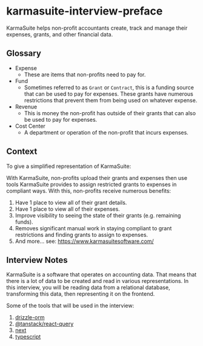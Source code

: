 # karmasuite-interview-preface

KarmaSuite helps non-profit accountants create, track and manage their expenses, grants, and other financial data.

## Glossary

* Expense
  * These are items that non-profits need to pay for.
* Fund
  * Sometimes referred to as `Grant` or `Contract`, this is a funding source that can be used to pay for expenses. These grants have numerous restrictions that prevent them from being used on whatever expense.
* Revenue
  * This is money the non-profit has outside of their grants that can also be used to pay for expenses.
* Cost Center
  *  A department or operation of the non-profit that incurs expenses.

## Context

To give a simplified representation of KarmaSuite:

With KarmaSuite, non-profits upload their grants and expenses then use tools KarmaSuite provides to assign restricted grants to expenses in compliant ways. With this, non-profits receive numerous benefits:
1. Have 1 place to view all of their grant details.
2. Have 1 place to view all of their expenses.
3. Improve visibility to seeing the state of their grants (e.g. remaining funds).
4. Removes significant manual work in staying compliant to grant restrictions and finding grants to assign to expenses.
5. And more... see: https://www.karmasuitesoftware.com/

## Interview Notes

KarmaSuite is a software that operates on accounting data. That means that there is a lot of data to be created and read in various representations. In this interview, you will be reading data from a relational database, transforming this data, then representing it on the frontend.

Some of the tools that will be used in the interview:
1. [drizzle-orm](https://orm.drizzle.team/)
2. [@tanstack/react-query](https://tanstack.com/query/latest)
3. [next](https://nextjs.org/)
4. [typescript](https://www.typescriptlang.org/)
